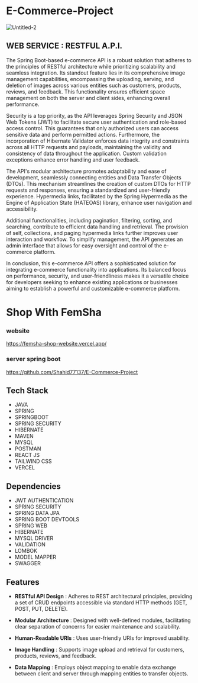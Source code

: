 # E-Commerce-Project

![Untitled-2](https://camo.githubusercontent.com/0e53016e46ee54766bb3ac87bfff5b6f3e551834991e49e00785ea746620958f/68747470733a2f2f7465726977616c6c2e636f6d2f77702d636f6e74656e742f75706c6f6164732f323032332f30342f47656e69657a7765622d372d322d6f6b2d31303234783533382e6a7067)

## **WEB SERVICE : RESTFUL A.P.I.**

The Spring Boot-based e-commerce API is a robust solution that adheres to the principles of RESTful architecture while prioritizing scalability and seamless integration. Its standout feature lies in its comprehensive image management capabilities, encompassing the uploading, serving, and deletion of images across various entities such as customers, products, reviews, and feedback. This functionality ensures efficient space management on both the server and client sides, enhancing overall performance.

Security is a top priority, as the API leverages Spring Security and JSON Web Tokens (JWT) to facilitate secure user authentication and role-based access control. This guarantees that only authorized users can access sensitive data and perform permitted actions. Furthermore, the incorporation of Hibernate Validator enforces data integrity and constraints across all HTTP requests and payloads, maintaining the validity and consistency of data throughout the application. Custom validation exceptions enhance error handling and user feedback.

The API's modular architecture promotes adaptability and ease of development, seamlessly connecting entities and Data Transfer Objects (DTOs). This mechanism streamlines the creation of custom DTOs for HTTP requests and responses, ensuring a standardized and user-friendly experience. Hypermedia links, facilitated by the Spring Hypermedia as the Engine of Application State (HATEOAS) library, enhance user navigation and accessibility.

Additional functionalities, including pagination, filtering, sorting, and searching, contribute to efficient data handling and retrieval. The provision of self, collections, and paging hypermedia links further improves user interaction and workflow. To simplify management, the API generates an admin interface that allows for easy oversight and control of the e-commerce platform.

In conclusion, this e-commerce API offers a sophisticated solution for integrating e-commerce functionality into applications. Its balanced focus on performance, security, and user-friendliness makes it a versatile choice for developers seeking to enhance existing applications or businesses aiming to establish a powerful and customizable e-commerce platform.

# Shop With FemSha

### website
https://femsha-shop-website.vercel.app/

### server spring boot
https://github.com/Shahid77137/E-Commerce-Project


## Tech Stack

- JAVA
- SPRING
- SPRINGBOOT
- SPRING SECURITY
- HIBERNATE
- MAVEN
- MYSQL
- POSTMAN
- REACT JS
- TAILWIND CSS
- VERCEL

## Dependencies

- JWT AUTHENTICATION
- SPRING SECURITY
- SPRING DATA JPA
- SPRING BOOT DEVTOOLS
- SPRING WEB
- HIBERNATE
- MYSQL DRIVER
- VALIDATION
- LOMBOK
- MODEL MAPPER
- SWAGGER

## Features

- **RESTful API Design** : Adheres to REST architectural principles, providing a set of CRUD endpoints accessible via standard HTTP methods (GET, POST, PUT, DELETE).
- **Modular Architecture** : Designed with well-defined modules, facilitating clear separation of concerns for easier maintenance and scalability.

- **Human-Readable URIs** : Uses user-friendly URIs for improved usability.

- **Image Handling** : Supports image upload and retrieval for customers, products, reviews, and feedback.

- **Data Mapping** : Employs object mapping to enable data exchange between client and server through mapping entities to transfer objects.


